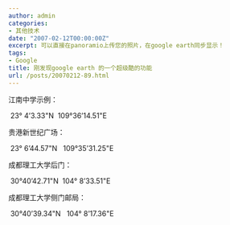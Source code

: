 ```yaml
---
author: admin
categories:
- 其他技术
date: "2007-02-12T00:00:00Z"
excerpt: 可以直接在panoramio上传您的照片，在google earth同步显示！
tags:
- Google
title: 刚发现google earth 的一个超级酷的功能
url: /posts/20070212-89.html
---
```

江南中学示例：

&nbsp;23&deg; 4&#8217;3.33"N&nbsp;&nbsp;109&deg;36&#8217;14.51"E

贵港新世纪广场：

&nbsp;23&deg; 6&#8217;44.57"N&nbsp;&nbsp; 109&deg;35&#8217;31.25"E

成都理工大学后门：

&nbsp;30&deg;40&#8217;42.71"N&nbsp; 104&deg; 8&#8217;33.51"E

成都理工大学侧门邮局：

&nbsp;30&deg;40&#8217;39.34"N&nbsp;&nbsp; 104&deg; 8&#8217;17.36"E